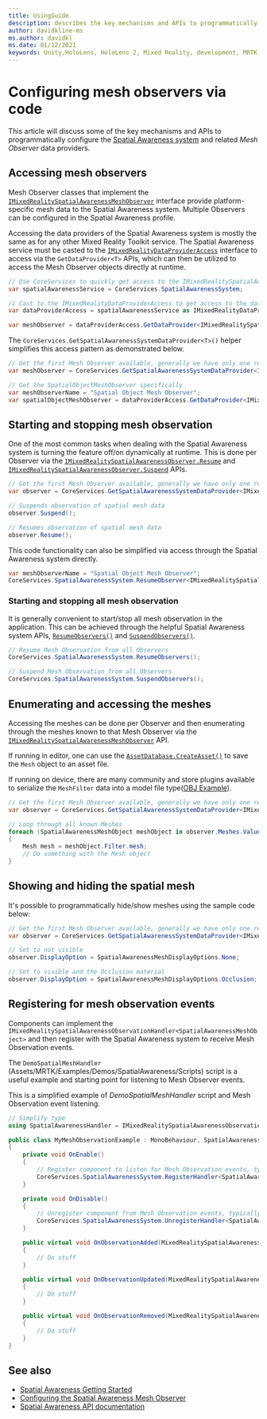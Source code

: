 ```yaml
---
title: UsingGuide
description: describes the key mechanisms and APIs to programmatically configure the Spatial Awareness system
author: davidkline-ms
ms.author: davidkl
ms.date: 01/12/2021
keywords: Unity,HoloLens, HoloLens 2, Mixed Reality, development, MRTK,
---
```


# Configuring mesh observers via code

This article will discuss some of the key mechanisms and APIs to programmatically configure the [Spatial Awareness system](spatial-awareness-getting-started.md) and related *Mesh Observer* data providers.

## Accessing mesh observers

Mesh Observer classes that implement the [`IMixedRealitySpatialAwarenessMeshObserver`](xref:Microsoft.MixedReality.Toolkit.SpatialAwareness.IMixedRealitySpatialAwarenessMeshObserver) interface provide platform-specific mesh data to the Spatial Awareness system. Multiple Observers can be configured in the Spatial Awareness profile.

Accessing the data providers of the Spatial Awareness system is mostly the same as for any other Mixed Reality Toolkit service. The Spatial Awareness service must be casted to the [`IMixedRealityDataProviderAccess`](xref:Microsoft.MixedReality.Toolkit.IMixedRealityDataProviderAccess) interface to access via the `GetDataProvider<T>` APIs, which can then be utilized to access the Mesh Observer objects directly at runtime.

```c#
// Use CoreServices to quickly get access to the IMixedRealitySpatialAwarenessSystem
var spatialAwarenessService = CoreServices.SpatialAwarenessSystem;

// Cast to the IMixedRealityDataProviderAccess to get access to the data providers
var dataProviderAccess = spatialAwarenessService as IMixedRealityDataProviderAccess;

var meshObserver = dataProviderAccess.GetDataProvider<IMixedRealitySpatialAwarenessMeshObserver>();
```

The `CoreServices.GetSpatialAwarenessSystemDataProvider<T>()` helper simplifies this access pattern as demonstrated below.

```c#
// Get the first Mesh Observer available, generally we have only one registered
var meshObserver = CoreServices.GetSpatialAwarenessSystemDataProvider<IMixedRealitySpatialAwarenessMeshObserver>();

// Get the SpatialObjectMeshObserver specifically
var meshObserverName = "Spatial Object Mesh Observer";
var spatialObjectMeshObserver = dataProviderAccess.GetDataProvider<IMixedRealitySpatialAwarenessMeshObserver>(meshObserverName);
```

## Starting and stopping mesh observation

One of the most common tasks when dealing with the Spatial Awareness system is turning the feature off/on dynamically at runtime. This is done per Observer via the [`IMixedRealitySpatialAwarenessObserver.Resume`](xref:Microsoft.MixedReality.Toolkit.SpatialAwareness.IMixedRealitySpatialAwarenessObserver.Resume) and [`IMixedRealitySpatialAwarenessObserver.Suspend`](xref:Microsoft.MixedReality.Toolkit.SpatialAwareness.IMixedRealitySpatialAwarenessObserver.Suspend) APIs.

```c#
// Get the first Mesh Observer available, generally we have only one registered
var observer = CoreServices.GetSpatialAwarenessSystemDataProvider<IMixedRealitySpatialAwarenessMeshObserver>();

// Suspends observation of spatial mesh data
observer.Suspend();

// Resumes observation of spatial mesh data
observer.Resume();
```

This code functionality can also be simplified via access through the Spatial Awareness system directly.

```c#
var meshObserverName = "Spatial Object Mesh Observer";
CoreServices.SpatialAwarenessSystem.ResumeObserver<IMixedRealitySpatialAwarenessMeshObserver>(meshObserverName);
```

### Starting and stopping all mesh observation

It is generally convenient to start/stop all mesh observation in the application. This can be achieved through the helpful Spatial Awareness system APIs, [`ResumeObservers()`](xref:Microsoft.MixedReality.Toolkit.SpatialAwareness.IMixedRealitySpatialAwarenessSystem.ResumeObservers) and [`SuspendObservers()`](xref:Microsoft.MixedReality.Toolkit.SpatialAwareness.IMixedRealitySpatialAwarenessSystem.SuspendObservers).

```c#
// Resume Mesh Observation from all Observers
CoreServices.SpatialAwarenessSystem.ResumeObservers();

// Suspend Mesh Observation from all Observers
CoreServices.SpatialAwarenessSystem.SuspendObservers();
```

## Enumerating and accessing the meshes

Accessing the meshes can be done per Observer and then enumerating through the
meshes known to that Mesh Observer via the [`IMixedRealitySpatialAwarenessMeshObserver`](xref:Microsoft.MixedReality.Toolkit.SpatialAwareness.IMixedRealitySpatialAwarenessMeshObserver) API.

If running in editor, one can use the [`AssetDatabase.CreateAsset()`](https://docs.unity3d.com/ScriptReference/AssetDatabase.CreateAsset.html) to save the `Mesh` object to an asset file.

If running on device, there are many community and store plugins available to serialize the `MeshFilter` data into a model file type([OBJ Example](http://wiki.unity3d.com/index.php/ObjExporter)).

```c#
// Get the first Mesh Observer available, generally we have only one registered
var observer = CoreServices.GetSpatialAwarenessSystemDataProvider<IMixedRealitySpatialAwarenessMeshObserver>();

// Loop through all known Meshes
foreach (SpatialAwarenessMeshObject meshObject in observer.Meshes.Values)
{
    Mesh mesh = meshObject.Filter.mesh;
    // Do something with the Mesh object
}
```

## Showing and hiding the spatial mesh

It's possible to programmatically hide/show meshes using the sample code below:

```c#
// Get the first Mesh Observer available, generally we have only one registered
var observer = CoreServices.GetSpatialAwarenessSystemDataProvider<IMixedRealitySpatialAwarenessMeshObserver>();

// Set to not visible
observer.DisplayOption = SpatialAwarenessMeshDisplayOptions.None;

// Set to visible and the Occlusion material
observer.DisplayOption = SpatialAwarenessMeshDisplayOptions.Occlusion;
```

## Registering for mesh observation events

Components can implement the `IMixedRealitySpatialAwarenessObservationHandler<SpatialAwarenessMeshObject>` and then register with the Spatial Awareness system to receive Mesh Observation events.

The `DemoSpatialMeshHandler` (Assets/MRTK/Examples/Demos/SpatialAwareness/Scripts) script is a useful example and starting point for listening to Mesh Observer events.

This is a simplified example of *DemoSpatialMeshHandler* script and Mesh Observation event listening.

```c#
// Simplify type
using SpatialAwarenessHandler = IMixedRealitySpatialAwarenessObservationHandler<SpatialAwarenessMeshObject>;

public class MyMeshObservationExample : MonoBehaviour, SpatialAwarenessHandler
{
    private void OnEnable()
    {
        // Register component to listen for Mesh Observation events, typically done in OnEnable()
        CoreServices.SpatialAwarenessSystem.RegisterHandler<SpatialAwarenessHandler>(this);
    }

    private void OnDisable()
    {
        // Unregister component from Mesh Observation events, typically done in OnDisable()
        CoreServices.SpatialAwarenessSystem.UnregisterHandler<SpatialAwarenessHandler>(this);
    }

    public virtual void OnObservationAdded(MixedRealitySpatialAwarenessEventData<SpatialAwarenessMeshObject> eventData)
    {
        // Do stuff
    }

    public virtual void OnObservationUpdated(MixedRealitySpatialAwarenessEventData<SpatialAwarenessMeshObject> eventData)
    {
        // Do stuff
    }

    public virtual void OnObservationRemoved(MixedRealitySpatialAwarenessEventData<SpatialAwarenessMeshObject> eventData)
    {
        // Do stuff
    }
}
```

## See also

- [Spatial Awareness Getting Started](spatial-awareness-getting-started.md)
- [Configuring the Spatial Awareness Mesh Observer](configuring-spatial-awareness-mesh-observer.md)
- [Spatial Awareness API documentation](xref:Microsoft.MixedReality.Toolkit.SpatialAwareness)
